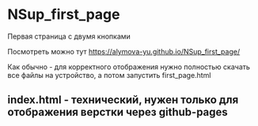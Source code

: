 # NSup_first_page
Первая страница с двумя кнопками

Посмотреть можно тут https://alymova-yu.github.io/NSup_first_page/

Как обычно - для корректного отображения нужно полностью скачать все файлы на устройство, а потом запустить first_page.html

## index.html - технический, нужен только для отображения верстки через github-pages
